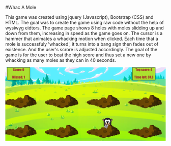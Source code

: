 #Whac A Mole

This game was created using jquery (Javascript), Bootstrap (CSS) and HTML. The goal was to create the game using raw code without the help of wysiwyg eidtors. The game page shows 8 holes with moles slidding up and down from them, increasing in speed as the game goes on. The cursor is a hammer that animates a whacking motion when clicked. Each time that a mole is successfuly 'whacked', it turns into a bang sign then fades out of existence. And the user's scrore is adjusted accordingly. The goal of the game is for the user to beat the high score and thus set a new one by whacking as many moles as they can in 40 seconds. 

![Alt text](/images/WhacAMoleCapture.PNG?raw=true "Title")
